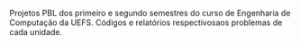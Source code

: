 Projetos PBL dos primeiro e segundo semestres do curso de Engenharia de Computação da UEFS. Códigos e relatórios respectivosaos problemas de cada unidade.
